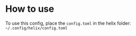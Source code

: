 # How to use
To use this config, place the `config.toml` in the helix folder: 
`~/.config/helix/config.toml`
